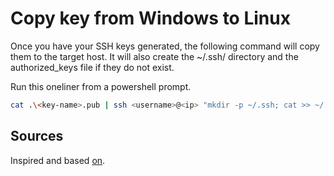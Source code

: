 # Copy key from Windows to Linux

Once you have your SSH keys generated, the following command will copy them to the target host. It will also create the ~/.ssh/ directory and the authorized_keys file if they do not exist.

Run this oneliner from a powershell prompt.

```bash
cat .\<key-name>.pub | ssh <username>@<ip> "mkdir -p ~/.ssh; cat >> ~/.ssh/authorized_keys; chmod 700 ~/.ssh; chmod 600 ~/.ssh/authorized_keys"
```

## Sources

Inspired and based [on](https://codingpackets.com/blog/copy-ssh-keys-to-linux-host-from-windows-10/).
